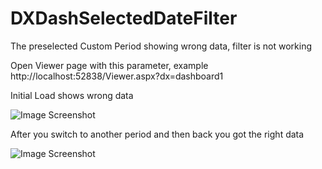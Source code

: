 # DXDashSelectedDateFilter
The preselected Custom Period showing wrong data, filter is not working

Open Viewer page with this parameter, example http://localhost:52838/Viewer.aspx?dx=dashboard1 

Initial Load shows wrong data

![Image Screenshot](initial1.JPG)

After you switch to another period and then back you got the right data

![Image Screenshot](afterswitch.JPG)
